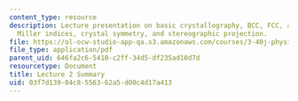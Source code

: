```yaml
---
content_type: resource
description: Lecture presentation on basic crystallography, BCC, FCC, and HCP structures,
  Miller indices, crystal symmetry, and stereographic projection.
file: https://ol-ocw-studio-app-qa.s3.amazonaws.com/courses/3-40j-physical-metallurgy-fall-2009/03f7d13904c8556362a5d00c4d17a413_MIT3_40JF09_lec02.pdf
file_type: application/pdf
parent_uid: 646fa2c6-5410-c2ff-34d5-df235ad10d7d
resourcetype: Document
title: Lecture 2 Summary
uid: 03f7d139-04c8-5563-62a5-d00c4d17a413
---
```


